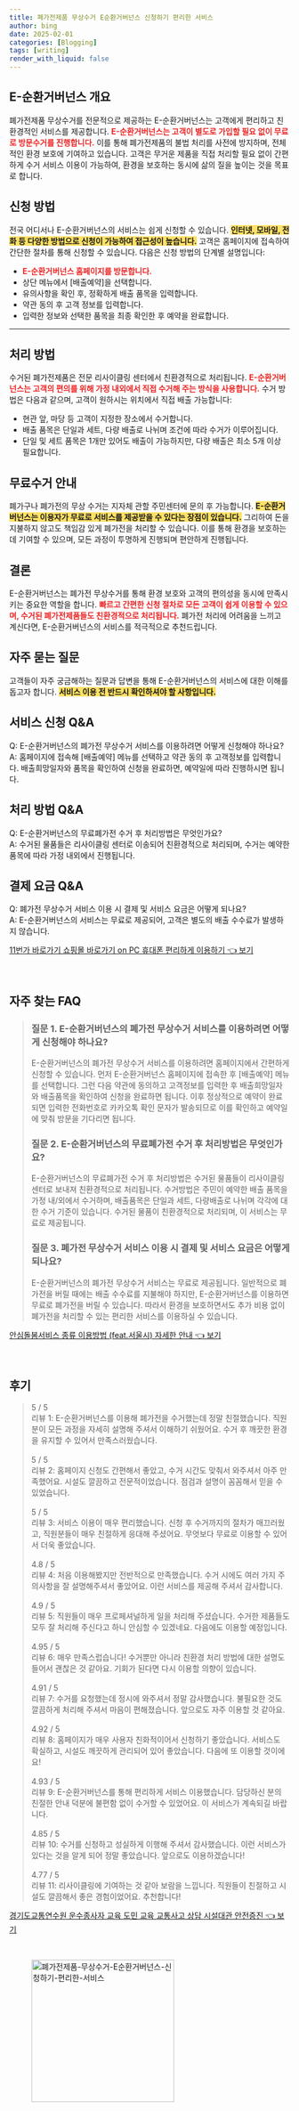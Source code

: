 ```yaml
---
title: 폐가전제품 무상수거 E순환거버넌스 신청하기 편리한 서비스
author: bing
date: 2025-02-01
categories: [Blogging]
tags: [writing]
render_with_liquid: false
---
```



<h2 id='E-순환거버넌스 개요'>E-순환거버넌스 개요</h2>

<p>폐가전제품 무상수거를 전문적으로 제공하는 E-순환거버넌스는 고객에게 편리하고 친환경적인 서비스를 제공합니다. <b><span style="color: #ee2323;">E-순환거버넌스는 고객이 별도로 가입할 필요 없이 무료로 방문수거를 진행합니다.</span></b> 이를 통해 폐가전제품의 불법 처리를 사전에 방지하며, 전체적인 환경 보호에 기여하고 있습니다. 고객은 무거운 제품을 직접 처리할 필요 없이 간편하게 수거 서비스 이용이 가능하여, 환경을 보호하는 동시에 삶의 질을 높이는 것을 목표로 합니다.</p>

<h2 id='신청 방법'>신청 방법</h2>

<p>전국 어디서나 E-순환거버넌스의 서비스는 쉽게 신청할 수 있습니다. <b><span style="background-color: #ffe066;">인터넷, 모바일, 전화 등 다양한 방법으로 신청이 가능하여 접근성이 높습니다.</span></b> 고객은 홈페이지에 접속하여 간단한 절차를 통해 신청할 수 있습니다. 다음은 신청 방법의 단계별 설명입니다:</p>

<ul>
    <li><b><span style="color: #ee2323;">E-순환거버넌스 홈페이지를 방문합니다.</span></b></li>
    <li>상단 메뉴에서 [배출예약]을 선택합니다.</li>
    <li>유의사항을 확인 후, 정확하게 배출 품목을 입력합니다.</li>
    <li>약관 동의 후 고객 정보를 입력합니다.</li>
    <li>입력한 정보와 선택한 품목을 최종 확인한 후 예약을 완료합니다.</li>
</ul>

<hr />

<h2 id='처리 방법'>처리 방법</h2>

<p>수거된 폐가전제품은 전문 리사이클링 센터에서 친환경적으로 처리됩니다. <b><span style="color: #ee2323;">E-순환거버넌스는 고객의 편의를 위해 가정 내외에서 직접 수거해 주는 방식을 사용합니다.</span></b> 수거 방법은 다음과 같으며, 고객이 원하시는 위치에서 직접 배출 가능합니다:</p>

<ul>
    <li>현관 앞, 마당 등 고객이 지정한 장소에서 수거합니다.</li>
    <li>배출 품목은 단일과 세트, 다량 배출로 나뉘며 조건에 따라 수거가 이루어집니다.</li>
    <li>단일 및 세트 품목은 1개만 있어도 배출이 가능하지만, 다량 배출은 최소 5개 이상 필요합니다.</li>
</ul>

<h2 id='무료수거 안내'>무료수거 안내</h2>

<p>폐가구나 폐가전의 무상 수거는 지자체 관할 주민센터에 문의 후 가능합니다. <b><span style="background-color: #ffe066;">E-순환거버넌스는 이용자가 무료로 서비스를 제공받을 수 있다는 장점이 있습니다.</span></b> 그리하여 돈을 지불하지 않고도 책임감 있게 폐가전을 처리할 수 있습니다. 이를 통해 환경을 보호하는 데 기여할 수 있으며, 모든 과정이 투명하게 진행되며 편안하게 진행됩니다.</p>

<h2 id='결론'>결론</h2>

<p>E-순환거버넌스는 폐가전 무상수거를 통해 환경 보호와 고객의 편의성을 동시에 만족시키는 중요한 역할을 합니다. <b><span style="color: #ee2323;">빠르고 간편한 신청 절차로 모든 고객이 쉽게 이용할 수 있으며, 수거된 폐가전제품들도 친환경적으로 처리됩니다.</span></b> 폐가전 처리에 어려움을 느끼고 계신다면, E-순환거버넌스의 서비스를 적극적으로 추천드립니다.</p>

<h2 id='자주 묻는 질문'>자주 묻는 질문</h2>

<p>고객들이 자주 궁금해하는 질문과 답변을 통해 E-순환거버넌스의 서비스에 대한 이해를 돕고자 합니다. <b><span style="background-color: #ffe066;">서비스 이용 전 반드시 확인하셔야 할 사항입니다.</span></b></p>

<h2 id='서비스 신청 Q&A'>서비스 신청 Q&A</h2>

<p>Q: E-순환거버넌스의 폐가전 무상수거 서비스를 이용하려면 어떻게 신청해야 하나요?<br/>
A: 홈페이지에 접속해 [배출예약] 메뉴를 선택하고 약관 동의 후 고객정보를 입력합니다. 배출희망일자와 품목을 확인하여 신청을 완료하면, 예약일에 따라 진행하시면 됩니다.</p>

<h2 id='처리 방법 Q&A'>처리 방법 Q&A</h2>

<p>Q: E-순환거버넌스의 무료폐가전 수거 후 처리방법은 무엇인가요?<br/>
A: 수거된 물품들은 리사이클링 센터로 이송되어 친환경적으로 처리되며, 수거는 예약한 품목에 따라 가정 내외에서 진행됩니다.</p>

<h2 id='결제 요금 Q&A'>결제 요금 Q&A</h2>

<p>Q: 폐가전 무상수거 서비스 이용 시 결제 및 서비스 요금은 어떻게 되나요?<br/>
A: E-순환거버넌스의 서비스는 무료로 제공되어, 고객은 별도의 배출 수수료가 발생하지 않습니다.</p>


<p><a class="click-button" title="11번가 바로가기 쇼핑몰 바로가기 on PC 휴대폰 편리하게 이용하기" href="https://yellowplanner.github.io/posts/11%EB%B2%88%EA%B0%80-%EB%B0%94%EB%A1%9C%EA%B0%80%EA%B8%B0-%EC%87%BC%ED%95%91%EB%AA%B0-%EB%B0%94%EB%A1%9C%EA%B0%80%EA%B8%B0-on-PC-%ED%9C%B4%EB%8C%80%ED%8F%B0-%ED%8E%B8%EB%A6%AC%ED%95%98%EA%B2%8C-%EC%9D%B4%EC%9A%A9%ED%95%98%EA%B8%B0/" rel="dofollow">11번가 바로가기 쇼핑몰 바로가기 on PC 휴대폰 편리하게 이용하기 👈 보기</a></p><br>
<h2 id='자주_찾는_FAQ'>자주 찾는 FAQ</h2>
<div itemscope="" itemtype="https://schema.org/FAQPage"> 
<blockquote> 
<div itemscope="" itemprop="mainEntity" itemtype="https://schema.org/Question"> 
<h3 itemprop="name">질문 1. E-순환거버넌스의 폐가전 무상수거 서비스를 이용하려면 어떻게 신청해야 하나요?</h3> 
<div itemscope="" itemprop="acceptedAnswer" itemtype="https://schema.org/Answer"> 
<span itemprop="text"> <p>E-순환거버넌스의 폐가전 무상수거 서비스를 이용하려면 홈페이지에서 간편하게 신청할 수 있습니다. 먼저 E-순환거버넌스 홈페이지에 접속한 후 [배출예약] 메뉴를 선택합니다. 그런 다음 약관에 동의하고 고객정보를 입력한 후 배출희망일자와 배출품목을 확인하여 신청을 완료하면 됩니다. 이후 정상적으로 예약이 완료되면 입력한 전화번호로 카카오톡 확인 문자가 발송되므로 이를 확인하고 예약일에 맞춰 방문을 기다리면 됩니다.</p> </span> 
</div> 
</div> 

<div itemscope="" itemprop="mainEntity" itemtype="https://schema.org/Question"> 
<h3 itemprop="name">질문 2. E-순환거버넌스의 무료폐가전 수거 후 처리방법은 무엇인가요?</h3> 
<div itemscope="" itemprop="acceptedAnswer" itemtype="https://schema.org/Answer"> 
<span itemprop="text"> <p>E-순환거버넌스의 무료폐가전 수거 후 처리방법은 수거된 물품들이 리사이클링 센터로 보내져 친환경적으로 처리됩니다. 수거방법은 주민이 예약한 배출 품목을 가정 내/외에서 수거하며, 배출품목은 단일과 세트, 다량배출로 나뉘며 각각에 대한 수거 기준이 있습니다. 수거된 물품이 친환경적으로 처리되며, 이 서비스는 무료로 제공됩니다.</p> </span> 
</div> 
</div> 

<div itemscope="" itemprop="mainEntity" itemtype="https://schema.org/Question"> 
<h3 itemprop="name">질문 3. 폐가전 무상수거 서비스 이용 시 결제 및 서비스 요금은 어떻게 되나요?</h3> 
<div itemscope="" itemprop="acceptedAnswer" itemtype="https://schema.org/Answer"> 
<span itemprop="text"> <p>E-순환거버넌스의 폐가전 무상수거 서비스는 무료로 제공됩니다. 일반적으로 폐가전을 버릴 때에는 배출 수수료를 지불해야 하지만, E-순환거버넌스를 이용하면 무료로 폐가전을 버릴 수 있습니다. 따라서 환경을 보호하면서도 추가 비용 없이 폐가전을 처리할 수 있는 편리한 서비스를 이용하실 수 있습니다.</p> </span> 
</div> 
</div> 

</blockquote> 
</div>
<p><a class="click-button" title="안심돌봄서비스 종류 이용방법 (feat.서울시) 자세한 안내" href="https://yellowplanner.github.io/posts/%EC%95%88%EC%8B%AC%EB%8F%8C%EB%B4%84%EC%84%9C%EB%B9%84%EC%8A%A4-%EC%A2%85%EB%A5%98-%EC%9D%B4%EC%9A%A9%EB%B0%A9%EB%B2%95-(feat.%EC%84%9C%EC%9A%B8%EC%8B%9C)-%EC%9E%90%EC%84%B8%ED%95%9C-%EC%95%88%EB%82%B4/" rel="dofollow">안심돌봄서비스 종류 이용방법 (feat.서울시) 자세한 안내 👈 보기</a></p><br>
<h2 id='후기'>후기</h2>
<div itemscope itemtype="https://schema.org/Product">
  <blockquote>
  <div itemprop="review" itemscope itemtype="https://schema.org/Review">
      <div itemprop="reviewRating" itemscope itemtype="https://schema.org/Rating"> <span itemprop="ratingValue">5</span> / <span itemprop="bestRating">5</span> </div>
      <span itemprop="reviewBody">리뷰 1: E-순환거버넌스를 이용해 폐가전을 수거했는데 정말 친절했습니다. 직원분이 모든 과정을 자세히 설명해 주셔서 이해하기 쉬웠어요. 수거 후 깨끗한 환경을 유지할 수 있어서 만족스러웠습니다.</span>
  </div>
  <br>
  <div itemprop="review" itemscope itemtype="https://schema.org/Review">
      <div itemprop="reviewRating" itemscope itemtype="https://schema.org/Rating"> <span itemprop="ratingValue">5</span> / <span itemprop="bestRating">5</span> </div>
      <span itemprop="reviewBody">리뷰 2: 홈페이지 신청도 간편해서 좋았고, 수거 시간도 맞춰서 와주셔서 아주 만족했어요. 시설도 깔끔하고 전문적이었습니다. 점검과 설명이 꼼꼼해서 믿을 수 있었습니다.</span>
  </div>
  <br>
  <div itemprop="review" itemscope itemtype="https://schema.org/Review">
      <div itemprop="reviewRating" itemscope itemtype="https://schema.org/Rating"> <span itemprop="ratingValue">5</span> / <span itemprop="bestRating">5</span> </div>
      <span itemprop="reviewBody">리뷰 3: 서비스 이용이 매우 편리했습니다. 신청 후 수거까지의 절차가 매끄러웠고, 직원분들이 매우 친절하게 응대해 주셨어요. 무엇보다 무료로 이용할 수 있어서 더욱 좋았습니다.</span>
  </div>
  <br>
  <div itemprop="review" itemscope itemtype="https://schema.org/Review">
      <div itemprop="reviewRating" itemscope itemtype="https://schema.org/Rating"> <span itemprop="ratingValue">4.8</span> / <span itemprop="bestRating">5</span> </div>
      <span itemprop="reviewBody">리뷰 4: 처음 이용해봤지만 전반적으로 만족했습니다. 수거 시에도 여러 가지 주의사항을 잘 설명해주셔서 좋았어요. 이런 서비스를 제공해 주셔서 감사합니다.</span>
  </div>
  <br>
  <div itemprop="review" itemscope itemtype="https://schema.org/Review">
      <div itemprop="reviewRating" itemscope itemtype="https://schema.org/Rating"> <span itemprop="ratingValue">4.9</span> / <span itemprop="bestRating">5</span> </div>
      <span itemprop="reviewBody">리뷰 5: 직원들이 매우 프로페셔널하게 일을 처리해 주셨습니다. 수거한 제품들도 모두 잘 처리해 주신다고 하니 안심할 수 있겠네요. 다음에도 이용할 예정입니다.</span>
  </div>
  <br>
  <div itemprop="review" itemscope itemtype="https://schema.org/Review">
      <div itemprop="reviewRating" itemscope itemtype="https://schema.org/Rating"> <span itemprop="ratingValue">4.95</span> / <span itemprop="bestRating">5</span> </div>
      <span itemprop="reviewBody">리뷰 6: 매우 만족스럽습니다! 수거뿐만 아니라 친환경 처리 방법에 대한 설명도 들어서 괜찮은 것 같아요. 기회가 된다면 다시 이용할 의향이 있습니다.</span>
  </div>
  <br>
  <div itemprop="review" itemscope itemtype="https://schema.org/Review">
      <div itemprop="reviewRating" itemscope itemtype="https://schema.org/Rating"> <span itemprop="ratingValue">4.91</span> / <span itemprop="bestRating">5</span> </div>
      <span itemprop="reviewBody">리뷰 7: 수거를 요청했는데 정시에 와주셔서 정말 감사했습니다. 불필요한 것도 깔끔하게 처리해 주셔서 마음이 편해졌습니다. 앞으로도 자주 이용할 것 같아요.</span>
  </div>
  <br>
  <div itemprop="review" itemscope itemtype="https://schema.org/Review">
      <div itemprop="reviewRating" itemscope itemtype="https://schema.org/Rating"> <span itemprop="ratingValue">4.92</span> / <span itemprop="bestRating">5</span> </div>
      <span itemprop="reviewBody">리뷰 8: 홈페이지가 매우 사용자 친화적이어서 신청하기 좋았습니다. 서비스도 확실하고, 시설도 깨끗하게 관리되어 있어 좋았습니다. 다음에 또 이용할 것이에요!</span>
  </div>
  <br>
  <div itemprop="review" itemscope itemtype="https://schema.org/Review">
      <div itemprop="reviewRating" itemscope itemtype="https://schema.org/Rating"> <span itemprop="ratingValue">4.93</span> / <span itemprop="bestRating">5</span> </div>
      <span itemprop="reviewBody">리뷰 9: E-순환거버넌스를 통해 편리하게 서비스 이용했습니다. 담당하신 분의 친절한 안내 덕분에 불편함 없이 수거할 수 있었어요. 이 서비스가 계속되길 바랍니다.</span>
  </div>
  <br>
  <div itemprop="review" itemscope itemtype="https://schema.org/Review">
      <div itemprop="reviewRating" itemscope itemtype="https://schema.org/Rating"> <span itemprop="ratingValue">4.85</span> / <span itemprop="bestRating">5</span> </div>
      <span itemprop="reviewBody">리뷰 10: 수거를 신청하고 성실하게 이행해 주셔서 감사했습니다. 이런 서비스가 있다는 것을 알게 되어 정말 좋았습니다. 앞으로도 이용하겠습니다!</span>
  </div>
  <br>
  <div itemprop="review" itemscope itemtype="https://schema.org/Review">
      <div itemprop="reviewRating" itemscope itemtype="https://schema.org/Rating"> <span itemprop="ratingValue">4.77</span> / <span itemprop="bestRating">5</span> </div>
      <span itemprop="reviewBody">리뷰 11: 리사이클링에 기여하는 것 같아 보람을 느낍니다. 직원들이 친절하고 시설도 깔끔해서 좋은 경험이었어요. 추천합니다!</span>
  </div>
  </blockquote>
</div>
<p><a class="click-button" title="경기도교통연수원 운수종사자 교육 도민 교육 교통사고 상담 시설대관 안전증진" href="https://yellowplanner.github.io/posts/%EA%B2%BD%EA%B8%B0%EB%8F%84%EA%B5%90%ED%86%B5%EC%97%B0%EC%88%98%EC%9B%90-%EC%9A%B4%EC%88%98%EC%A2%85%EC%82%AC%EC%9E%90-%EA%B5%90%EC%9C%A1-%EB%8F%84%EB%AF%BC-%EA%B5%90%EC%9C%A1-%EA%B5%90%ED%86%B5%EC%82%AC%EA%B3%A0-%EC%83%81%EB%8B%B4-%EC%8B%9C%EC%84%A4%EB%8C%80%EA%B4%80-%EC%95%88%EC%A0%84%EC%A6%9D%EC%A7%84/" rel="dofollow">경기도교통연수원 운수종사자 교육 도민 교육 교통사고 상담 시설대관 안전증진 👈 보기</a></p><br>
<figure class="image"><img src="https://yellowplanner.github.io/assets/img/thumbnail/폐가전제품-무상수거-E순환거버넌스-신청하기-편리한-서비스.webp" alt="폐가전제품-무상수거-E순환거버넌스-신청하기-편리한-서비스" width="256" height="256"></figure>